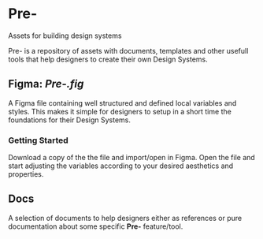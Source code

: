 # Pre-
Assets for building design systems

Pre- is a repository of assets with documents, templates and other usefull tools that help designers to create their own Design Systems.

## Figma: *Pre-.fig*
A Figma file containing well structured and defined local variables and styles. This makes it simple for designers to setup in a short time the foundations for their Design Systems.

### Getting Started
Download a copy of the the file and import/open in Figma. Open the file and start adjusting the variables according to your desired aesthetics and properties.

## Docs
A selection of documents to help designers either as references or pure documentation about some specific **Pre-** feature/tool.
